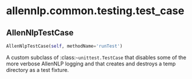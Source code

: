 # allennlp.common.testing.test_case

## AllenNlpTestCase
```python
AllenNlpTestCase(self, methodName='runTest')
```

A custom subclass of :class:`~unittest.TestCase` that disables some of the
more verbose AllenNLP logging and that creates and destroys a temp directory
as a test fixture.

